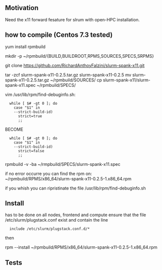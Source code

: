 ## Motivation
Need the x11 forward fesature for slrum with open-HPC installation.

## how to compile (Centos 7.3 tested)

yum install rpmbuild

mkdir -p ~/rpmbuild/{BUILD,BUILDROOT,RPMS,SOURCES,SPECS,SRPMS}

git clone https://github.com/RichardAnthoyFalzini/slurm-spank-x11.git

tar  -zcf slurm-spank-x11-0.2.5.tar.gz slurm-spank-x11-0.2.5
mv slurm-spank-x11-0.2.5.tar.gz ~/rpmbuild/SOURCES/
cp slurm-spank-x11/slurm-spank-x11.spec ~/rpmbuild/SPECS/

vim /usr/lib/rpm/find-debuginfo.sh:
```
  while [ $# -gt 0 ]; do
    case "$1" in
    --strict-build-id)
      strict=true
      ;;
 ```
  BECOME
```
  while [ $# -gt 0 ]; do
    case "$1" in
    --strict-build-id)
      strict=false
      ;;
```
rpmbuild -v -ba ~/rmpbuild/SPECS/slurm-spank-x11.spec

if no error occurre you can find the rpm on:
  ~/rpmbuild/RPMS/x86_64/slurm-spank-x11-0.2.5-1.x86_64.rpm

if you whish you can ripristinate the file /usr/lib/rpm/find-debuginfo.sh

## Install 
has to be done on all nodes, frontend and compute
ensure that the file /etc/slurm/plugstack.conf exist and contain the line
```
  include /etc/slurm/plugstack.conf.d/*
```
then

  rpm --install ~/rpmbuild/RPMS/x86_64/slurm-spank-x11-0.2.5-1.x86_64.rpm

## Tests






